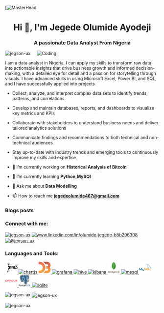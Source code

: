 [![MasterHead](https://media.istockphoto.com/id/1770654774/photo/lecture-global-business.jpg?s=612x612&w=0&k=20&c=TvLhrz5x4Xi_myOOSbfMlKEKaLXY-HxVwIqmGJawjUI=)
<h1 align="center">Hi 👋, I'm Jegede Olumide Ayodeji</h1>
<h3 align="center">A passionate Data Analyst From Nigeria</h3>
<img align="right" alt="Coding" width="400" src="https://media.istockphoto.com/id/1542835125/photo/business-meeting-graph-and-digital-tablet-for-people-in-office-with-budget-statistics-and.jpg?s=612x612&w=0&k=20&c=99zh5E87Vif3Bqm2SPxj7yg7_fCBnR6hzoH5v7OHrrQ=">
<p align="left"> <img src="https://komarev.com/ghpvc/?username=jegson-ux&label=Profile%20views&color=0e75b6&style=flat" alt="jegson-ux" /> </p>

I am a data analyst in Nigeria, I can apply my skills to transform raw data into actionable insights that drive business growth and informed decision-making, with a detailed eye for detail and a passion for storytelling through visuals. I have advanced skills in using Microsoft Excel, Power BI, and SQL, and I have successfully applied into projects

- Collect, analyze, and interpret complex data sets to identify trends, patterns, and correlations
- Develop and maintain databases, reports, and dashboards to visualize key metrics and KPIs
- Collaborate with stakeholders to understand business needs and deliver tailored analytics solutions
- Communicate findings and recommendations to both technical and non-technical audiences
- Stay up-to-date with industry trends and emerging tools to continuously improve my skills and expertise


- 🔭 I’m currently working on **Historical Analysis of Bitcoin**

- 🌱 I’m currently learning **Python,MySQl**

- 💬 Ask me about **Data Modelling**

- 📫 How to reach me **jegedeolumide467@gmail.com**

### Blogs posts
<!-- BLOG-POST-LIST:START -->
<!-- BLOG-POST-LIST:END -->

<h3 align="left">Connect with me:</h3>
<p align="left">
<a href="https://dev.to/jegson-ux" target="blank"><img align="center" src="https://raw.githubusercontent.com/rahuldkjain/github-profile-readme-generator/master/src/images/icons/Social/devto.svg" alt="jegson-ux" height="30" width="40" /></a>
<a href="https://linkedin.com/in/www.linkedin.com/in/olumide-jegede-b5b296308" target="blank"><img align="center" src="https://raw.githubusercontent.com/rahuldkjain/github-profile-readme-generator/master/src/images/icons/Social/linked-in-alt.svg" alt="www.linkedin.com/in/olumide-jegede-b5b296308" height="30" width="40" /></a>
<a href="https://medium.com/@jegson-ux" target="blank"><img align="center" src="https://raw.githubusercontent.com/rahuldkjain/github-profile-readme-generator/master/src/images/icons/Social/medium.svg" alt="@jegson-ux" height="30" width="40" /></a>
</p>

<h3 align="left">Languages and Tools:</h3>
<p align="left"> <a href="https://canvasjs.com" target="_blank" rel="noreferrer"> <img src="https://raw.githubusercontent.com/Hardik0307/Hardik0307/master/assets/canvasjs-charts.svg" alt="canvasjs" width="40" height="40"/> </a> <a href="https://www.chartjs.org" target="_blank" rel="noreferrer"> <img src="https://www.chartjs.org/media/logo-title.svg" alt="chartjs" width="40" height="40"/> </a> <a href="https://d3js.org/" target="_blank" rel="noreferrer"> <img src="https://raw.githubusercontent.com/devicons/devicon/master/icons/d3js/d3js-original.svg" alt="d3js" width="40" height="40"/> </a> <a href="https://grafana.com" target="_blank" rel="noreferrer"> <img src="https://www.vectorlogo.zone/logos/grafana/grafana-icon.svg" alt="grafana" width="40" height="40"/> </a> <a href="https://hive.apache.org/" target="_blank" rel="noreferrer"> <img src="https://www.vectorlogo.zone/logos/apache_hive/apache_hive-icon.svg" alt="hive" width="40" height="40"/> </a> <a href="https://www.elastic.co/kibana" target="_blank" rel="noreferrer"> <img src="https://www.vectorlogo.zone/logos/elasticco_kibana/elasticco_kibana-icon.svg" alt="kibana" width="40" height="40"/> </a> <a href="https://www.mongodb.com/" target="_blank" rel="noreferrer"> <img src="https://raw.githubusercontent.com/devicons/devicon/master/icons/mongodb/mongodb-original-wordmark.svg" alt="mongodb" width="40" height="40"/> </a> <a href="https://www.microsoft.com/en-us/sql-server" target="_blank" rel="noreferrer"> <img src="https://www.svgrepo.com/show/303229/microsoft-sql-server-logo.svg" alt="mssql" width="40" height="40"/> </a> <a href="https://www.mysql.com/" target="_blank" rel="noreferrer"> <img src="https://raw.githubusercontent.com/devicons/devicon/master/icons/mysql/mysql-original-wordmark.svg" alt="mysql" width="40" height="40"/> </a> <a href="https://www.oracle.com/" target="_blank" rel="noreferrer"> <img src="https://raw.githubusercontent.com/devicons/devicon/master/icons/oracle/oracle-original.svg" alt="oracle" width="40" height="40"/> </a> <a href="https://www.postgresql.org" target="_blank" rel="noreferrer"> <img src="https://raw.githubusercontent.com/devicons/devicon/master/icons/postgresql/postgresql-original-wordmark.svg" alt="postgresql" width="40" height="40"/> </a> <a href="https://www.sqlite.org/" target="_blank" rel="noreferrer"> <img src="https://www.vectorlogo.zone/logos/sqlite/sqlite-icon.svg" alt="sqlite" width="40" height="40"/> </a> </p>

<p><img align="left" src="https://github-readme-stats.vercel.app/api/top-langs?username=jegson-ux&show_icons=true&locale=en&layout=compact" alt="jegson-ux" /></p>

<p>&nbsp;<img align="center" src="https://github-readme-stats.vercel.app/api?username=jegson-ux&show_icons=true&locale=en" alt="jegson-ux" /></p>

<p><img align="center" src="https://github-readme-streak-stats.herokuapp.com/?user=jegson-ux&" alt="jegson-ux" /></p>
